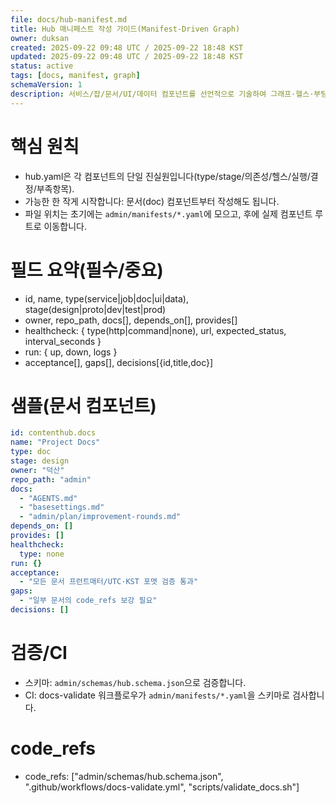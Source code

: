 ```yaml
---
file: docs/hub-manifest.md
title: Hub 매니페스트 작성 가이드(Manifest-Driven Graph)
owner: duksan
created: 2025-09-22 09:48 UTC / 2025-09-22 18:48 KST
updated: 2025-09-22 09:48 UTC / 2025-09-22 18:48 KST
status: active
tags: [docs, manifest, graph]
schemaVersion: 1
description: 서비스/잡/문서/UI/데이터 컴포넌트를 선언적으로 기술하여 그래프·헬스·부팅을 단일 근거에서 구동
---
```


# 핵심 원칙
- hub.yaml은 각 컴포넌트의 단일 진실원입니다(type/stage/의존성/헬스/실행/결정/부족항목).
- 가능한 한 작게 시작합니다: 문서(doc) 컴포넌트부터 작성해도 됩니다.
- 파일 위치는 초기에는 `admin/manifests/*.yaml`에 모으고, 후에 실제 컴포넌트 루트로 이동합니다.

# 필드 요약(필수/중요)
- id, name, type(service|job|doc|ui|data), stage(design|proto|dev|test|prod)
- owner, repo_path, docs[], depends_on[], provides[]
- healthcheck: { type(http|command|none), url, expected_status, interval_seconds }
- run: { up, down, logs }
- acceptance[], gaps[], decisions[{id,title,doc}]

# 샘플(문서 컴포넌트)
```yaml
id: contenthub.docs
name: "Project Docs"
type: doc
stage: design
owner: "덕산"
repo_path: "admin"
docs:
  - "AGENTS.md"
  - "basesettings.md"
  - "admin/plan/improvement-rounds.md"
depends_on: []
provides: []
healthcheck:
  type: none
run: {}
acceptance:
  - "모든 문서 프런트매터/UTC·KST 포맷 검증 통과"
gaps:
  - "일부 문서의 code_refs 보강 필요"
decisions: []
```

# 검증/CI
- 스키마: `admin/schemas/hub.schema.json`으로 검증합니다.
- CI: docs-validate 워크플로우가 `admin/manifests/*.yaml`을 스키마로 검사합니다.

# code_refs
- code_refs: ["admin/schemas/hub.schema.json", ".github/workflows/docs-validate.yml", "scripts/validate_docs.sh"]
